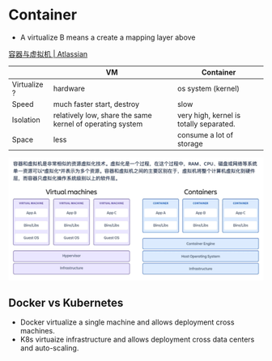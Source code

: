 # Container

- A virtualize B means a create a mapping layer above

[容器与虚拟机 | Atlassian](https://www.atlassian.com/zh/microservices/cloud-computing/containers-vs-vms)

|              | VM                                                        | Container                               |
| ------------ | --------------------------------------------------------- | --------------------------------------- |
| Virtualize ? | hardware                                                  | os system (kernel)                      |
| Speed        | much faster start, destroy                                | slow                                    |
| Isolation    | relatively low, share the same kernel of operating system | very high, kernel is totally separated. |
| Space        | less                                                      | consume a lot of storage                |

![image](./img/2024-04-02-21-18-01.png)

## Docker vs Kubernetes

- Docker virtualize a single machine and allows deployment cross machines.
- K8s virtuaize infrastructure and allows deployment cross data centers and auto-scaling.
